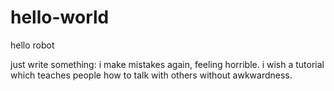 # hello-world
hello robot

just write something: i make mistakes again, feeling horrible.
i wish a tutorial which teaches people how to talk with others without awkwardness.
